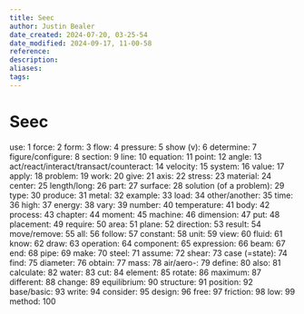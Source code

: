 ```yaml
---
title: Seec
author: Justin Bealer
date_created: 2024-07-20, 03-25-54
date_modified: 2024-09-17, 11-00-58
reference: 
description: 
aliases: 
tags: 
---
```

# Seec
use: 1
force: 2
form: 3
flow: 4
pressure: 5
show (v): 6
determine: 7
figure/configure: 8
section: 9
line: 10
equation: 11
point: 12
angle: 13
act/react/interact/transact/counteract: 14
velocity: 15
system: 16
value: 17
apply: 18
problem: 19
work: 20
give: 21
axis: 22
stress: 23
material: 24
center: 25
length/long: 26
part: 27
surface: 28
solution (of a problem): 29
type: 30
produce: 31
metal: 32
example: 33
load: 34
other/another: 35
time: 36
high: 37
energy: 38
vary: 39
number: 40
temperature: 41
body: 42
process: 43
chapter: 44
moment: 45
machine: 46
dimension: 47
put: 48
placement: 49
require: 50
area: 51
plane: 52
direction: 53
result: 54
move/remove: 55
all: 56
follow: 57
constant: 58
unit: 59
view: 60
fluid: 61
know: 62
draw: 63
operation: 64
component: 65
expression: 66
beam: 67
end: 68
pipe: 69
make: 70
steel: 71
assume: 72
shear: 73
case (=state): 74
find: 75
diameter: 76
obtain: 77
mass: 78
air/aero-: 79
define: 80
also: 81
calculate: 82
water: 83
cut: 84
element: 85
rotate: 86
maximum: 87
different: 88
change: 89
equilibrium: 90
structure: 91
position: 92
base/basic: 93
write: 94
consider: 95
design: 96
free: 97
friction: 98
low: 99
method: 100
